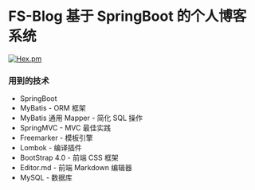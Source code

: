 # FS-Blog 基于 SpringBoot 的个人博客系统
[![Hex.pm](https://img.shields.io/hexpm/l/plug.svg)](blob/develop/LICENSE)

### 用到的技术
- SpringBoot
- MyBatis - ORM 框架
- MyBatis 通用 Mapper - 简化 SQL 操作 
- SpringMVC - MVC 最佳实践
- Freemarker - 模板引擎
- Lombok - 编译插件
- BootStrap 4.0 - 前端 CSS 框架
- Editor.md - 前端 Markdown 编辑器
- MySQL - 数据库
